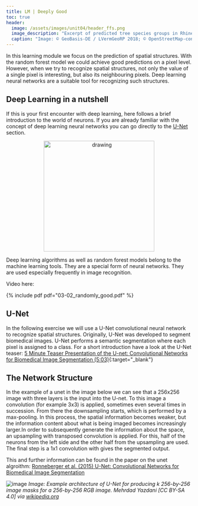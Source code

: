 ```yaml
---
title: LM | Deeply Good
toc: true
header:
  image: /assets/images/unit04/header_ffs.png
  image_description: "Excerpt of predicted tree species groups in Rhineland-Palatinate"
  caption: "Image: © GeoBasis-DE / LVermGeoRP 2018; © OpenStreetMap-contributors; © Hansen/UMD/Google/USGS/NASA; © ESA - produced from ESA remote sensing data"
---
```



In this learning module we focus on the prediction of spatial structures. With the random forest model we could achieve good predictions on a pixel level. However, when we try to recognize spatial structures, not only the value of a single pixel is interesting, but also its neighbouring pixels. Deep learning neural networks are a suitable tool for recognizing such structures.
<!--more-->
## Deep Learning in a nutshell

If this is your first encounter with deep learning, here follows a brief introduction to the world of neurons. If you are already familiar with the concept of deep learning neural networks you can go directly to the [U-Net](#u-net) section.

<p align="center">
  <img width="300" height="300" src="../assets/images/unit04/deep_learning_image.png" alt="drawing">
</p>

Deep learning algorithms as well as random forest models belong to the machine learning tools. They are a special form of neural networks.
They are used especially frequently in image recognition.

Video here: 

{% include pdf pdf="03-02_randomly_good.pdf" %}


## U-Net

In the following exercise we will use a U-Net convolutional neural network to recognize spatial structures. Originally, U-Net was developed to segment biomedical images. U-Net performs a semantic segmentation where each pixel is assigned to a class. For a short introduction have a look at the U-Net teaser:
[5 Minute Teaser Presentation of the U-net: Convolutional Networks for Biomedical Image Segmentation (5:03)](https://www.youtube.com/watch?v=81AvQQnpG4Q){:target="_blank"} 

## The Network Structure
In the example of a unet in the image below we can see that a 256x256 image with three layers is the input into the U-net. To this image a convolution (for example 3x3) is applied, sometimes even several times in succession. From there the downsampling starts, which is performed by a max-pooling. In this process, the spatial information becomes weaker, but the information content about what is being imaged becomes increasingly larger.In order to subsequently generate the information about the space, an upsampling with transposed convolution is applied.  For this, half of the neurons from the left side and the other half from the upsampling are used. The final step is a 1x1 convolution with gives the segmented output.

This and further information can be found in the paper on the unet algroithm: [Ronneberger et al. (2015) U-Net: Convolutional Networks for Biomedical Image Segmentation](https://arxiv.org/abs/1505.04597)
 
![image](../assets/images/unit04/Example_architecture_of_U-Net.png)
*Image: Example architecture of U-Net for producing k 256-by-256 image masks for a 256-by-256 RGB image. Mehrdad Yazdani [CC BY-SA 4.0] via [wikipedia.org](https://en.wikipedia.org/wiki/U-Net#/media/File:Example_architecture_of_U-Net_for_producing_k_256-by-256_image_masks_for_a_256-by-256_RGB_image.png)*






